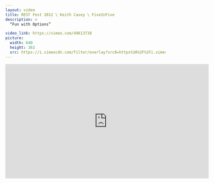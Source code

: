 ```yaml
---
layout: video
title: REST Fest 2012 \ Keith Casey \ FiveInFive
description: >
  “Fun with Options”

video_link: https://vimeo.com/49613738
picture:
  width: 640
  height: 363
  src: https://i.vimeocdn.com/filter/overlay?src0=https%3A%2F%2Fi.vimeocdn.com%2Fvideo%2F342349894_640x363.jpg&src1=http%3A%2F%2Ff.vimeocdn.com%2Fp%2Fimages%2Fcrawler_play.png
---
```

<iframe src="https://player.vimeo.com/video/49613738?title=0&byline=0&portrait=0&badge=0&autopause=0&player_id=0" width="640" height="360" frameborder="0" title="REST Fest 2012 \ Keith Casey \ FiveInFive" webkitallowfullscreen mozallowfullscreen allowfullscreen></iframe>